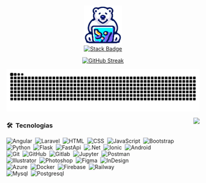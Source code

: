 <div id="header" align="center">
  <img src="/img/osoP.png" width="100"/>
  
  <div id="badges">
  <a href="https://stackoverflow.com/users/21409844/">
    <img src="https://img.shields.io/badge/-Stackoverflow-FE7A16?logo=stack-overflow&logoColor=white" alt="Stack Badge"/>
  </a>
</div>
</div>

<!-- Racha commits  -->
<p align="center">
  <a href="#" alt="Users" title="Racha">
    <img src="https://statsjosman.vercel.app?user=JosmanAltamira&theme=transparent&hide_border=true&locale=es" alt="GitHub Streak" />
  </a>
</p>
<!-- &exclude_days=Sun%2CSat -->

<!-- Serpiente-->
<p align="center">
<img src="https://raw.githubusercontent.com/JosmanAltamira/JosmanAltamira/output/snake.svg" alt="Snake animation" />
</p>

<!-- Lenjuages-->
<img align="right" src="https://estadistica-ll8u.vercel.app/api/top-langs/?username=JosmanAltamira&layout=compact&theme=transparent&hide_border=true&langs_count=20&locale=es&count_private=true&hide=hack,shell"/>

### 🛠 &nbsp;Tecnologias
![Angular](https://img.shields.io/badge/-Angular-05122A?style=flat&logo=angular)&nbsp;
![Laravel](https://img.shields.io/badge/-Laravel-05122A?style=flat&logo=laravel)&nbsp;
![HTML](https://img.shields.io/badge/-HTML-05122A?style=flat&logo=HTML5)&nbsp;
![CSS](https://img.shields.io/badge/-CSS-05122A?style=flat&logo=CSS3&logoColor=1572B6)&nbsp;
![JavaScript](https://img.shields.io/badge/-JavaScript-05122A?style=flat&logo=javascript)&nbsp;
![Bootstrap](https://img.shields.io/badge/-Bootstrap-05122A?style=flat&logo=bootstrap&logoColor=563D7C)
\
![Python](https://img.shields.io/badge/-Python-05122A?style=flat&logo=python)&nbsp;
![Flask](https://img.shields.io/badge/-Flask-05122A?style=flat&logo=flask)&nbsp;
![FastApi](https://img.shields.io/badge/-FastApi-05122A?style=flat&logo=fastapi)&nbsp;
![.Net](https://img.shields.io/badge/-.Net-05122A?style=flat&logo=.net)&nbsp;
![Ionic](https://img.shields.io/badge/-Ionic-05122A?style=flat&logo=ionic)&nbsp;
![Android](https://img.shields.io/badge/-AndroidStudio-05122A?style=flat&logo=androidstudio)&nbsp;
\
![Git](https://img.shields.io/badge/-Git-05122A?style=flat&logo=git)&nbsp;
![GitHub](https://img.shields.io/badge/-GitHub-05122A?style=flat&logo=github)&nbsp;
![Gitlab](https://img.shields.io/badge/-GitLab-05122A?style=flat&logo=gitlab)&nbsp;
![Jupyter](https://img.shields.io/badge/-Jupyter-05122A?style=flat&logo=jupyter)&nbsp;
![Postman](https://img.shields.io/badge/-Postman-05122A?style=flat&logo=postman)&nbsp;
\
![Illustrator](https://img.shields.io/badge/-Illustrator-05122A?style=flat&logo=adobe-illustrator)&nbsp;
![Photoshop](https://img.shields.io/badge/-Photoshop-05122A?style=flat&logo=adobe-photoshop)&nbsp;
![Figma](https://img.shields.io/badge/-Figma-05122A?style=flat&logo=figma)&nbsp;
![InDesign](https://img.shields.io/badge/-InDesign-05122A?style=flat&logo=adobe-indesign)
\
![Azure](https://img.shields.io/badge/-Azure-05122A?style=flat&logo=azure)&nbsp;
![Docker](https://img.shields.io/badge/-Docker-05122A?style=flat&logo=docker)&nbsp;
![Firebase](https://img.shields.io/badge/-Firebase-05122A?style=flat&logo=firebase)&nbsp;
![Railway](https://img.shields.io/badge/-Railwey-05122A?style=flat&logo=railway)&nbsp;
\
![Mysql](https://img.shields.io/badge/-Mysql-05122A?style=flat&logo=mysql)&nbsp;
![Postgresql](https://img.shields.io/badge/-Postgresql-05122A?style=flat&logo=postgresql)&nbsp;


